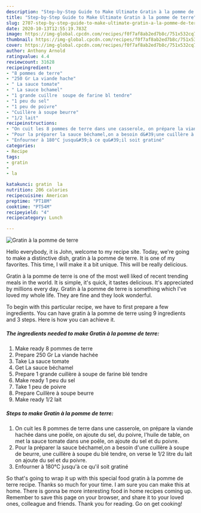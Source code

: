 ```yaml
---
description: "Step-by-Step Guide to Make Ultimate Gratin à la pomme de terre"
title: "Step-by-Step Guide to Make Ultimate Gratin à la pomme de terre"
slug: 2707-step-by-step-guide-to-make-ultimate-gratin-a-la-pomme-de-terre
date: 2020-10-13T12:55:19.783Z
image: https://img-global.cpcdn.com/recipes/f0f7af8ab2ed7b8c/751x532cq70/gratin-a-la-pomme-de-terre-photo-principale-de-la-recette.jpg
thumbnail: https://img-global.cpcdn.com/recipes/f0f7af8ab2ed7b8c/751x532cq70/gratin-a-la-pomme-de-terre-photo-principale-de-la-recette.jpg
cover: https://img-global.cpcdn.com/recipes/f0f7af8ab2ed7b8c/751x532cq70/gratin-a-la-pomme-de-terre-photo-principale-de-la-recette.jpg
author: Anthony Arnold
ratingvalue: 4.4
reviewcount: 31628
recipeingredient:
- "8 pommes de terre"
- "250 Gr La viande hache"
- " La sauce tomate"
- " La sauce bchamel"
- "1 grande cuillre  soupe de farine bl tendre"
- "1 peu du sel"
- "1 peu de poivre"
- "Cuillère à soupe beurre"
- "1/2 lait"
recipeinstructions:
- "On cuit les 8 pommes de terre dans une casserole, on prépare la viande hachée dans une poêle, on ajoute du sel, du poivre, l&#39;huile de table, on met la sauce tomate dans une poêle, on ajoute du sel et du poivre."
- "Pour la préparer la sauce béchamel,on a besoin d&#39;une cuillère à soupe de beurre, une cuillère à soupe du blé tendre, on verse le 1/2 litre du lait on ajoute du sel et du poivre."
- "Enfourner à 180°C jusqu&#39;à ce qu&#39;il soit gratiné"
categories:
- Recipe
tags:
- gratin
- 
- la

katakunci: gratin  la 
nutrition: 206 calories
recipecuisine: American
preptime: "PT18M"
cooktime: "PT54M"
recipeyield: "4"
recipecategory: Lunch

---
```



![Gratin à la pomme de terre](https://img-global.cpcdn.com/recipes/f0f7af8ab2ed7b8c/751x532cq70/gratin-a-la-pomme-de-terre-photo-principale-de-la-recette.jpg)

Hello everybody, it is John, welcome to my recipe site. Today, we're going to make a distinctive dish, gratin à la pomme de terre. It is one of my favorites. This time, I will make it a bit unique. This will be really delicious.

Gratin à la pomme de terre is one of the most well liked of recent trending meals in the world. It is simple, it's quick, it tastes delicious. It's appreciated by millions every day. Gratin à la pomme de terre is something which I've loved my whole life. They are fine and they look wonderful.




To begin with this particular recipe, we have to first prepare a few ingredients. You can have gratin à la pomme de terre using 9 ingredients and 3 steps. Here is how you can achieve it.

<!--inarticleads1-->

##### The ingredients needed to make Gratin à la pomme de terre:

1. Make ready 8 pommes de terre
1. Prepare 250 Gr La viande hachée
1. Take  La sauce tomate
1. Get  La sauce béchamel
1. Prepare 1 grande cuillère à soupe de farine blé tendre
1. Make ready 1 peu du sel
1. Take 1 peu de poivre
1. Prepare Cuillère à soupe beurre
1. Make ready 1/2 lait




<!--inarticleads2-->

##### Steps to make Gratin à la pomme de terre:

1. On cuit les 8 pommes de terre dans une casserole, on prépare la viande hachée dans une poêle, on ajoute du sel, du poivre, l&#39;huile de table, on met la sauce tomate dans une poêle, on ajoute du sel et du poivre.
1. Pour la préparer la sauce béchamel,on a besoin d&#39;une cuillère à soupe de beurre, une cuillère à soupe du blé tendre, on verse le 1/2 litre du lait on ajoute du sel et du poivre.
1. Enfourner à 180°C jusqu&#39;à ce qu&#39;il soit gratiné




So that's going to wrap it up with this special food gratin à la pomme de terre recipe. Thanks so much for your time. I am sure you can make this at home. There is gonna be more interesting food in home recipes coming up. Remember to save this page on your browser, and share it to your loved ones, colleague and friends. Thank you for reading. Go on get cooking!
